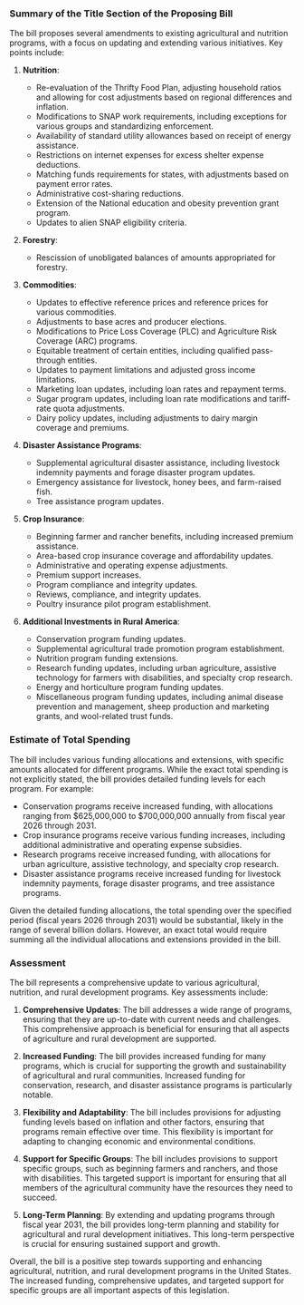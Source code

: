 ### Summary of the Title Section of the Proposing Bill

The bill proposes several amendments to existing agricultural and nutrition programs, with a focus on updating and extending various initiatives. Key points include:

1. **Nutrition**:
   - Re-evaluation of the Thrifty Food Plan, adjusting household ratios and allowing for cost adjustments based on regional differences and inflation.
   - Modifications to SNAP work requirements, including exceptions for various groups and standardizing enforcement.
   - Availability of standard utility allowances based on receipt of energy assistance.
   - Restrictions on internet expenses for excess shelter expense deductions.
   - Matching funds requirements for states, with adjustments based on payment error rates.
   - Administrative cost-sharing reductions.
   - Extension of the National education and obesity prevention grant program.
   - Updates to alien SNAP eligibility criteria.

2. **Forestry**:
   - Rescission of unobligated balances of amounts appropriated for forestry.

3. **Commodities**:
   - Updates to effective reference prices and reference prices for various commodities.
   - Adjustments to base acres and producer elections.
   - Modifications to Price Loss Coverage (PLC) and Agriculture Risk Coverage (ARC) programs.
   - Equitable treatment of certain entities, including qualified pass-through entities.
   - Updates to payment limitations and adjusted gross income limitations.
   - Marketing loan updates, including loan rates and repayment terms.
   - Sugar program updates, including loan rate modifications and tariff-rate quota adjustments.
   - Dairy policy updates, including adjustments to dairy margin coverage and premiums.

4. **Disaster Assistance Programs**:
   - Supplemental agricultural disaster assistance, including livestock indemnity payments and forage disaster program updates.
   - Emergency assistance for livestock, honey bees, and farm-raised fish.
   - Tree assistance program updates.

5. **Crop Insurance**:
   - Beginning farmer and rancher benefits, including increased premium assistance.
   - Area-based crop insurance coverage and affordability updates.
   - Administrative and operating expense adjustments.
   - Premium support increases.
   - Program compliance and integrity updates.
   - Reviews, compliance, and integrity updates.
   - Poultry insurance pilot program establishment.

6. **Additional Investments in Rural America**:
   - Conservation program funding updates.
   - Supplemental agricultural trade promotion program establishment.
   - Nutrition program funding extensions.
   - Research funding updates, including urban agriculture, assistive technology for farmers with disabilities, and specialty crop research.
   - Energy and horticulture program funding updates.
   - Miscellaneous program funding updates, including animal disease prevention and management, sheep production and marketing grants, and wool-related trust funds.

### Estimate of Total Spending

The bill includes various funding allocations and extensions, with specific amounts allocated for different programs. While the exact total spending is not explicitly stated, the bill provides detailed funding levels for each program. For example:

- Conservation programs receive increased funding, with allocations ranging from $625,000,000 to $700,000,000 annually from fiscal year 2026 through 2031.
- Crop insurance programs receive various funding increases, including additional administrative and operating expense subsidies.
- Research programs receive increased funding, with allocations for urban agriculture, assistive technology, and specialty crop research.
- Disaster assistance programs receive increased funding for livestock indemnity payments, forage disaster programs, and tree assistance programs.

Given the detailed funding allocations, the total spending over the specified period (fiscal years 2026 through 2031) would be substantial, likely in the range of several billion dollars. However, an exact total would require summing all the individual allocations and extensions provided in the bill.

### Assessment

The bill represents a comprehensive update to various agricultural, nutrition, and rural development programs. Key assessments include:

1. **Comprehensive Updates**: The bill addresses a wide range of programs, ensuring that they are up-to-date with current needs and challenges. This comprehensive approach is beneficial for ensuring that all aspects of agriculture and rural development are supported.

2. **Increased Funding**: The bill provides increased funding for many programs, which is crucial for supporting the growth and sustainability of agricultural and rural communities. Increased funding for conservation, research, and disaster assistance programs is particularly notable.

3. **Flexibility and Adaptability**: The bill includes provisions for adjusting funding levels based on inflation and other factors, ensuring that programs remain effective over time. This flexibility is important for adapting to changing economic and environmental conditions.

4. **Support for Specific Groups**: The bill includes provisions to support specific groups, such as beginning farmers and ranchers, and those with disabilities. This targeted support is important for ensuring that all members of the agricultural community have the resources they need to succeed.

5. **Long-Term Planning**: By extending and updating programs through fiscal year 2031, the bill provides long-term planning and stability for agricultural and rural development initiatives. This long-term perspective is crucial for ensuring sustained support and growth.

Overall, the bill is a positive step towards supporting and enhancing agricultural, nutrition, and rural development programs in the United States. The increased funding, comprehensive updates, and targeted support for specific groups are all important aspects of this legislation.
